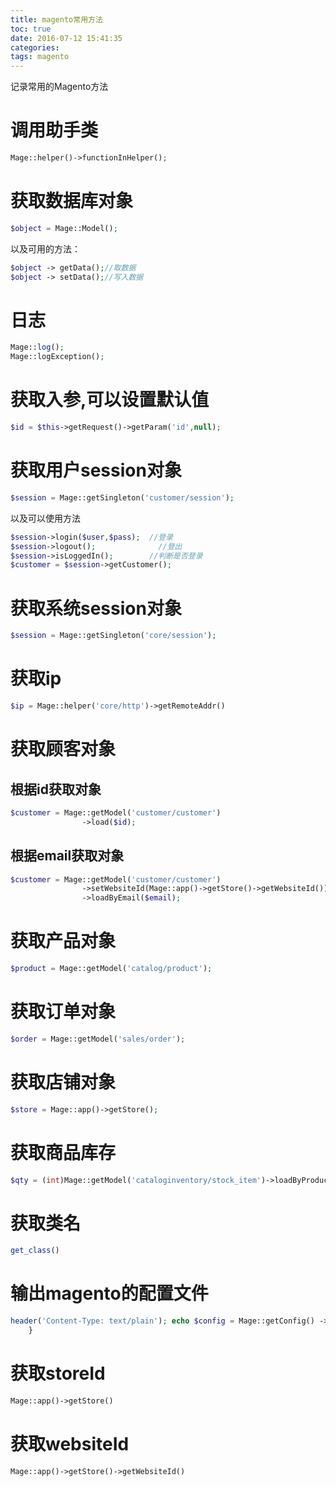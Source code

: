 ```yaml
---
title: magento常用方法
toc: true
date: 2016-07-12 15:41:35
categories:
tags: magento
---
```


记录常用的Magento方法


<!--more-->

# 调用助手类

``` php
Mage::helper()->functionInHelper();
```

# 获取数据库对象

``` php
$object = Mage::Model();
```

以及可用的方法：

``` php
$object -> getData();//取数据
$object -> setData();//写入数据
```
# 日志

``` php
Mage::log();
Mage::logException();
```


# 获取入参,可以设置默认值

``` php
$id = $this->getRequest()->getParam('id',null);
```

# 获取用户session对象

``` php
$session = Mage::getSingleton('customer/session');
```

以及可以使用方法

``` php
$session->login($user,$pass);  //登录
$session->logout();              //登出
$session->isLoggedIn();        //判断是否登录
$customer = $session->getCustomer();
```


# 获取系统session对象

``` php
$session = Mage::getSingleton('core/session');
```

# 获取ip

``` php
$ip = Mage::helper('core/http')->getRemoteAddr()
```

# 获取顾客对象
## 根据id获取对象

``` php
$customer = Mage::getModel('customer/customer')
				->load($id);
```

## 根据email获取对象

``` php
$customer = Mage::getModel('customer/customer')
                ->setWebsiteId(Mage::app()->getStore()->getWebsiteId())
                ->loadByEmail($email);
```

# 获取产品对象

``` php
$product = Mage::getModel('catalog/product');
```

# 获取订单对象

``` php
$order = Mage::getModel('sales/order');
```

# 获取店铺对象

``` php
$store = Mage::app()->getStore();
```

# 获取商品库存

``` php
$qty = (int)Mage::getModel('cataloginventory/stock_item')->loadByProduct($product)->getQty()；
```

# 获取类名

``` php
get_class()
```

# 输出magento的配置文件

``` php
header('Content-Type: text/plain'); echo $config = Mage::getConfig() ->loadModulesConfiguration('config.xml') ->getNode() ->asXML(); exit;
    }
```

# 获取storeId

``` php
Mage::app()->getStore()
```

# 获取websiteId
``` php
Mage::app()->getStore()->getWebsiteId()
```

